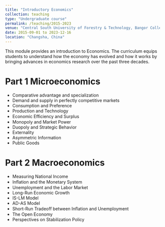 ```yaml
---
title: "Introductory Economics"
collection: teaching
type: "Undergraduate course"
permalink: /teaching/2015-2023
venue: "Central South University of Forestry & Technology, Bangor College"
date: 2015-09-01 to 2023-12-16
location: "Changsha, China"
---
```

This module provides an introduction to Economics. The curriculum
equips students to understand how the economy has evolved and how it works by bringing
advances in economics research over the past three decades.


Part 1 Microeconomics
======
* Comparative advantage and specialization
* Demand and supply in perfectly competitive markets
* Consumption and Preference
* Production and Technology
* Economic Eﬃciency and Surplus
* Monopoly and Market Power
* Duopoly and Strategic Behavior
* Externality
* Asymmetric Information
* Public Goods


Part 2 Macroeconomics
======
* Measuring National Income
* Inﬂation and the Monetary System
* Unemployment and the Labor Market
* Long-Run Economic Growth
* IS-LM Model
* AD-AS Model
* Short-Run Tradeoﬀ between Inﬂation and Unemployment
* The Open Economy
* Perspectives on Stabilization Policy
